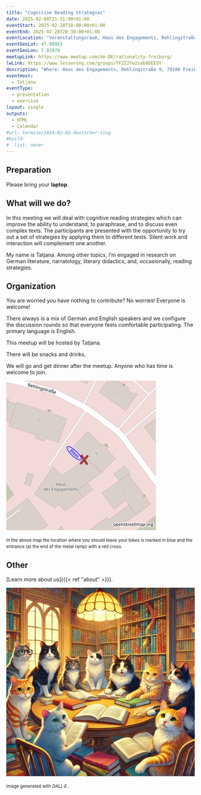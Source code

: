 ```yaml
---
title: "Cognitive Reading Strategies"
date: 2025-02-08T21:31:00+01:00
eventStart: 2025-02-28T18:00:00+01:00
eventEnd: 2025-02-28T20:30:00+01:00
eventLocation: "Veranstaltungsraum, Haus des Engagements, Rehlingstraße 9, 79100 Freiburg"
eventGeoLat: 47.98953
eventGeoLon: 7.83979
meetupLink: https://www.meetup.com/de-DE/rationality-freiburg/
lwLink: https://www.lesswrong.com/groups/fFZZ2Ywzsab86EESY
description: "Where: Haus des Engagements, Rehlingstraße 9, 79100 Freiburg. When: Friday, February 28th 2025 at 18:00 hours CET."
eventHost:
  - Tatjana
eventType:
  - presentation
  - exercise
layout: single
outputs:
  - HTML
  - Calendar
#url: termine/2024-02-02-deutscher-slug
#build:
#  list: never
---
```


## Preparation

Please bring your **laptop**.


## What will we do?

In this meeting we will deal with cognitive reading strategies which can
improve the ability to understand, to paraphrase, and to discuss even complex
texts. The participants are presented with the opportunity to try out a set of
strategies by applying them to different texts. Silent work and interaction
will complement one another.

My name is Tatjana. Among other topics, I’m engaged in research on German
literature, narratology, literary didactics, and, occasionally, reading
strategies.


## Organization

You are worried you have nothing to contribute? No worries! Everyone is
welcome!

There always is a mix of German and English speakers and we configure the
discussion rounds so that everyone feels comfortable participating. The primary
language is English.

This meetup will be hosted by Tatjana.

There will be snacks and drinks.

We will go and get dinner after the meetup. Anyone who has time is welcome to
join.

![Location (Veranstaltungsraum, Haus des Engagements)](/images/hde-new-building-2.png)

<small>In the above map the location where you should leave your bikes is marked
in blue and the entrance (at the end of the metal ramp) with a red cross.</small>


## Other

[Learn more about us]({{< ref "about" >}}).

![Group of cats applying cognitive reading strategies](cover.webp "Group of cats applying cognitive reading strategies")

<small>Image generated with _DALL·E_.</small>
